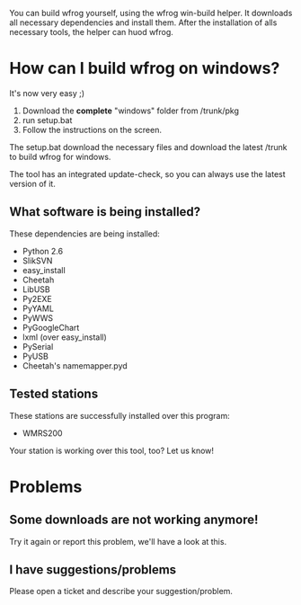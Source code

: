 You can build wfrog yourself, using the wfrog win-build helper. It downloads all necessary dependencies and install them. After the installation of alls necessary tools, the helper can huod wfrog.



# How can I build wfrog on windows? #
It's now very easy ;)

  1. Download the **complete** "windows" folder from /trunk/pkg
  1. run setup.bat
  1. Follow the instructions on the screen.

The setup.bat download the necessary files and download the latest /trunk to build wfrog for windows.

The tool has an integrated update-check, so you can always use the latest version of it.

## What software is being installed? ##
These dependencies are being installed:

  * Python 2.6
  * SlikSVN
  * easy\_install
  * Cheetah
  * LibUSB
  * Py2EXE
  * PyYAML
  * PyWWS
  * PyGoogleChart
  * lxml (over easy\_install)
  * PySerial
  * PyUSB
  * Cheetah's namemapper.pyd

## Tested stations ##
These stations are successfully installed over this program:

  * WMRS200

Your station is working over this tool, too? Let us know!

# Problems #
## Some downloads are not working anymore! ##
Try it again or report this problem, we'll have a look at this.

## I have suggestions/problems ##
Please open a ticket and describe your suggestion/problem.